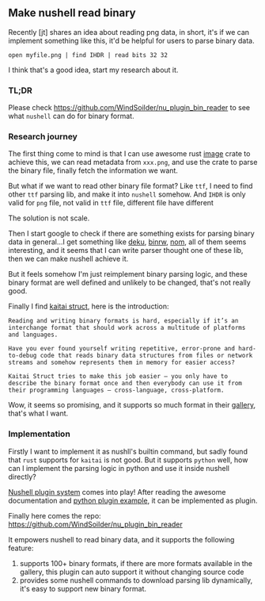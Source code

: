 ## Make nushell read binary

Recently [jt] shares an idea about reading png data, in short, it's if we can implement something like this, it'd be helpful for users to parse binary data.

```
open myfile.png | find IHDR | read bits 32 32
```

I think that's a good idea, start my research about it.

### TL;DR
Please check https://github.com/WindSoilder/nu_plugin_bin_reader to see what `nushell` can do for binary format.

### Research journey
The first thing come to mind is that I can use awesome rust [image](https://docs.rs/image/latest/image/) crate to achieve this, we can read metadata from `xxx.png`, and use the crate to parse the binary file, finally fetch the information we want.

But what if we want to read other binary file format?  Like `ttf`, I need to find other `ttf` parsing lib, and make it into `nushell` somehow.  And `IHDR` is only valid for `png` file, not valid in `ttf` file, different file have different

The solution is not scale.

Then I start google to check if there are something exists for parsing binary data in general...I get something like [deku](https://github.com/sharksforarms/deku), [binrw](https://github.com/jam1garner/binrw), [nom](https://github.com/Geal/nom), all of them seems interesting, and it seems that I can write parser thought one of these lib, then we can make nushell achieve it.

But it feels somehow I'm just reimplement binary parsing logic, and these binary format are well defined and unlikely to be changed, that's not really good.

Finally I find [kaitai struct](https://kaitai.io/), here is the introduction:
```
Reading and writing binary formats is hard, especially if it’s an interchange format that should work across a multitude of platforms and languages.

Have you ever found yourself writing repetitive, error-prone and hard-to-debug code that reads binary data structures from files or network streams and somehow represents them in memory for easier access?

Kaitai Struct tries to make this job easier — you only have to describe the binary format once and then everybody can use it from their programming languages — cross-language, cross-platform.
```

Wow, it seems so promising, and it supports so much format in their [gallery](https://formats.kaitai.io/), that's what I want.

### Implementation
Firstly I want to implement it as nushll's builtin command, but sadly found that `rust` supports for `kaitai` is not good.  But it supports `python` well, how can I implement the parsing logic in python and use it inside nushell directly?

[Nushell plugin system](https://www.nushell.sh/book/plugins.html) comes into play!  After reading the awesome documentation and [python plugin example](https://github.com/nushell/nushell/blob/main/crates/nu_plugin_python/plugin.py), it can be implemented as plugin.

Finally here comes the repo: https://github.com/WindSoilder/nu_plugin_bin_reader

It empowers nushell to read binary data, and it supports the following feature:
1. supports 100+ binary formats, if there are more formats available in the gallery, this plugin can auto support it without changing source code
2. provides some nushell commands to download parsing lib dynamically, it's easy to support new binary format.
